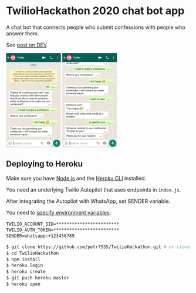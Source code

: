 # TwilioHackathon 2020 chat bot app

A chat bot that connects people who submit confessions with people who answer them.

See [post on DEV]().

<img src="img/img1.jpg" alt="making a confession" style="zoom:25%;" />   <img src="img/img2.jpg" alt="reacting to confession" style="zoom:25%;" />

## Deploying to Heroku

Make sure you have [Node.js](http://nodejs.org/) and the [Heroku CLI](https://cli.heroku.com/) installed.

You need an underlying Twilio Autopilot that uses endpoints in `index.js`.

After integrating the Autopilot with WhatsApp, set SENDER variable.

You need to [specify environment variables](https://devcenter.heroku.com/articles/config-vars):

```
TWILIO_ACCOUNT_SID=************************
TWILIO_AUTH_TOKEN=*************************
SENDER=whatsapp:+123456789
```

```sh
$ git clone https://github.com/petr7555/TwilioHackathon.git # or clone your own fork
$ cd TwilioHackathon
$ npm install
$ heroku login
$ heroku create
$ git push heroku master
$ heroku open
```